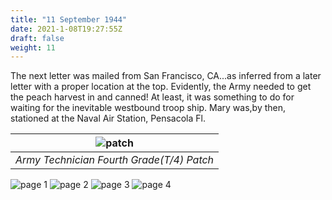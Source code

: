 ```yaml
---
title: "11 September 1944"
date: 2021-1-08T19:27:55Z
draft: false
weight: 11
---
```

 
The next letter was mailed from San Francisco, CA...as inferred from a later letter with a proper location at the top.  Evidently, the Army needed to get the peach harvest in and canned!  At least, it was something to do for waiting for the inevitable westbound troop ship.  Mary was,by then, stationed at the Naval Air Station, Pensacola Fl.

| ![patch](Patch.jpg?height=300px)|
|:---:|
|*Army Technician Fourth Grade(T/4) Patch*|
![page 1](img004.jpg)
![page 2](img005.jpg)
![page 3](img006.jpg)
![page 4](img007.jpg)
